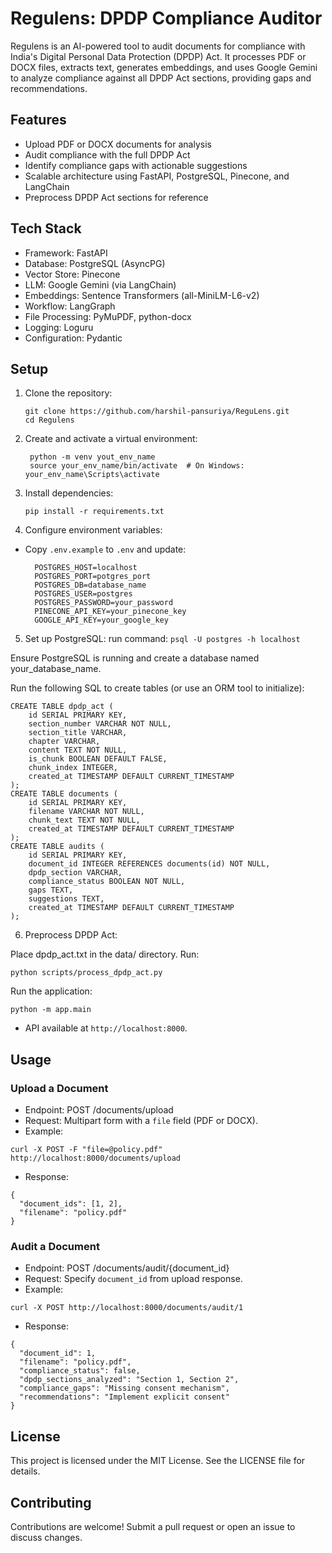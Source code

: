 # Regulens: DPDP Compliance Auditor

Regulens is an AI-powered tool to audit documents for compliance with India's Digital Personal Data Protection (DPDP) Act. It processes PDF or DOCX files, extracts text, generates embeddings, and uses Google Gemini to analyze compliance against all DPDP Act sections, providing gaps and recommendations.

## Features

- Upload PDF or DOCX documents for analysis
- Audit compliance with the full DPDP Act
- Identify compliance gaps with actionable suggestions
- Scalable architecture using FastAPI, PostgreSQL, Pinecone, and LangChain
- Preprocess DPDP Act sections for reference

## Tech Stack

- Framework: FastAPI
- Database: PostgreSQL (AsyncPG)
- Vector Store: Pinecone
- LLM: Google Gemini (via LangChain)
- Embeddings: Sentence Transformers (all-MiniLM-L6-v2)
- Workflow: LangGraph
- File Processing: PyMuPDF, python-docx
- Logging: Loguru
- Configuration: Pydantic

## Setup

1. Clone the repository:

    ```
    git clone https://github.com/harshil-pansuriya/ReguLens.git
    cd Regulens
    ```

2. Create and activate a virtual environment:
   ```
    python -m venv yout_env_name
    source your_env_name/bin/activate  # On Windows: your_env_name\Scripts\activate
    ```

3. Install dependencies:
    ```
   pip install -r requirements.txt
    ```
4. Configure environment variables:
- Copy `.env.example` to `.env` and update:
  ```
    POSTGRES_HOST=localhost
    POSTGRES_PORT=potgres_port
    POSTGRES_DB=database_name
    POSTGRES_USER=postgres
    POSTGRES_PASSWORD=your_password
    PINECONE_API_KEY=your_pinecone_key
    GOOGLE_API_KEY=your_google_key
    ```



5. Set up PostgreSQL:
run command:
 ``` psql -U postgres -h localhost ```

Ensure PostgreSQL is running and create a database named your_database_name.

Run the following SQL to create tables (or use an ORM tool to initialize):
```
CREATE TABLE dpdp_act (
    id SERIAL PRIMARY KEY,
    section_number VARCHAR NOT NULL,
    section_title VARCHAR,
    chapter VARCHAR,
    content TEXT NOT NULL,
    is_chunk BOOLEAN DEFAULT FALSE,
    chunk_index INTEGER,
    created_at TIMESTAMP DEFAULT CURRENT_TIMESTAMP
);
CREATE TABLE documents (
    id SERIAL PRIMARY KEY,
    filename VARCHAR NOT NULL,
    chunk_text TEXT NOT NULL,
    created_at TIMESTAMP DEFAULT CURRENT_TIMESTAMP
);
CREATE TABLE audits (
    id SERIAL PRIMARY KEY,
    document_id INTEGER REFERENCES documents(id) NOT NULL,
    dpdp_section VARCHAR,
    compliance_status BOOLEAN NOT NULL,
    gaps TEXT,
    suggestions TEXT,
    created_at TIMESTAMP DEFAULT CURRENT_TIMESTAMP
);

```


6. Preprocess DPDP Act:

Place dpdp_act.txt in the data/ directory.
Run:
``` 
python scripts/process_dpdp_act.py
```

Run the application:
```
python -m app.main
```

- API available at `http://localhost:8000`.

## Usage

### Upload a Document
- Endpoint: POST /documents/upload
- Request: Multipart form with a `file` field (PDF or DOCX).
- Example:
```
curl -X POST -F "file=@policy.pdf" http://localhost:8000/documents/upload
```

- Response:
```
{
  "document_ids": [1, 2],
  "filename": "policy.pdf"
}
```

### Audit a Document
- Endpoint: POST /documents/audit/{document_id}
- Request: Specify `document_id` from upload response.
- Example:
``` 
curl -X POST http://localhost:8000/documents/audit/1
```

- Response:
```
{
  "document_id": 1,
  "filename": "policy.pdf",
  "compliance_status": false,
  "dpdp_sections_analyzed": "Section 1, Section 2",
  "compliance_gaps": "Missing consent mechanism",
  "recommendations": "Implement explicit consent"
}

```

## License
This project is licensed under the MIT License. See the LICENSE file for details.

## Contributing
Contributions are welcome! Submit a pull request or open an issue to discuss changes.
